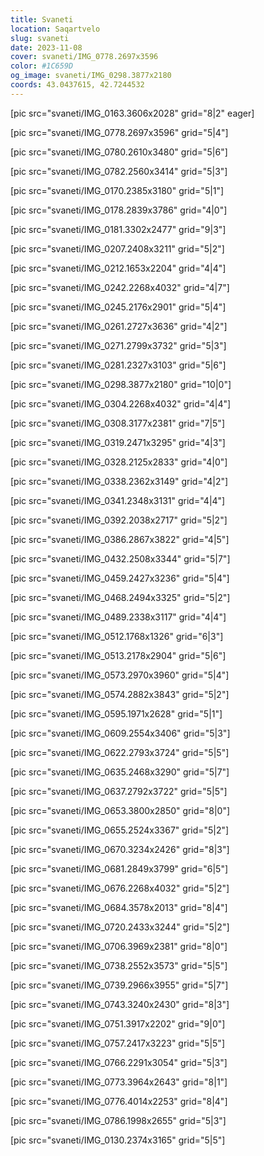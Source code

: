```yaml
---
title: Svaneti
location: Saqartvelo
slug: svaneti
date: 2023-11-08
cover: svaneti/IMG_0778.2697x3596
color: #1C659D
og_image: svaneti/IMG_0298.3877x2180
coords: 43.0437615, 42.7244532
---
```


[pic src="svaneti/IMG_0163.3606x2028" grid="8|2" eager]

[pic src="svaneti/IMG_0778.2697x3596" grid="5|4"]

[pic src="svaneti/IMG_0780.2610x3480" grid="5|6"]

[pic src="svaneti/IMG_0782.2560x3414" grid="5|3"]

[pic src="svaneti/IMG_0170.2385x3180" grid="5|1"]

[pic src="svaneti/IMG_0178.2839x3786" grid="4|0"]

[pic src="svaneti/IMG_0181.3302x2477" grid="9|3"]

[pic src="svaneti/IMG_0207.2408x3211" grid="5|2"]

[pic src="svaneti/IMG_0212.1653x2204" grid="4|4"]

[pic src="svaneti/IMG_0242.2268x4032" grid="4|7"]

[pic src="svaneti/IMG_0245.2176x2901" grid="5|4"]

[pic src="svaneti/IMG_0261.2727x3636" grid="4|2"]

[pic src="svaneti/IMG_0271.2799x3732" grid="5|3"]

[pic src="svaneti/IMG_0281.2327x3103" grid="5|6"]

[pic src="svaneti/IMG_0298.3877x2180" grid="10|0"]

[pic src="svaneti/IMG_0304.2268x4032" grid="4|4"]

[pic src="svaneti/IMG_0308.3177x2381" grid="7|5"]

[pic src="svaneti/IMG_0319.2471x3295" grid="4|3"]

[pic src="svaneti/IMG_0328.2125x2833" grid="4|0"]

[pic src="svaneti/IMG_0338.2362x3149" grid="4|2"]

[pic src="svaneti/IMG_0341.2348x3131" grid="4|4"]

[pic src="svaneti/IMG_0392.2038x2717" grid="5|2"]

[pic src="svaneti/IMG_0386.2867x3822" grid="4|5"]

[pic src="svaneti/IMG_0432.2508x3344" grid="5|7"]

[pic src="svaneti/IMG_0459.2427x3236" grid="5|4"]

[pic src="svaneti/IMG_0468.2494x3325" grid="5|2"]

[pic src="svaneti/IMG_0489.2338x3117" grid="4|4"]

[pic src="svaneti/IMG_0512.1768x1326" grid="6|3"]

[pic src="svaneti/IMG_0513.2178x2904" grid="5|6"]

[pic src="svaneti/IMG_0573.2970x3960" grid="5|4"]

[pic src="svaneti/IMG_0574.2882x3843" grid="5|2"]

[pic src="svaneti/IMG_0595.1971x2628" grid="5|1"]

[pic src="svaneti/IMG_0609.2554x3406" grid="5|3"]

[pic src="svaneti/IMG_0622.2793x3724" grid="5|5"]

[pic src="svaneti/IMG_0635.2468x3290" grid="5|7"]

[pic src="svaneti/IMG_0637.2792x3722" grid="5|5"]

[pic src="svaneti/IMG_0653.3800x2850" grid="8|0"]

[pic src="svaneti/IMG_0655.2524x3367" grid="5|2"]

[pic src="svaneti/IMG_0670.3234x2426" grid="8|3"]

[pic src="svaneti/IMG_0681.2849x3799" grid="6|5"]

[pic src="svaneti/IMG_0676.2268x4032" grid="5|2"]

[pic src="svaneti/IMG_0684.3578x2013" grid="8|4"]

[pic src="svaneti/IMG_0720.2433x3244" grid="5|2"]

[pic src="svaneti/IMG_0706.3969x2381" grid="8|0"]

[pic src="svaneti/IMG_0738.2552x3573" grid="5|5"]

[pic src="svaneti/IMG_0739.2966x3955" grid="5|7"]

[pic src="svaneti/IMG_0743.3240x2430" grid="8|3"]

[pic src="svaneti/IMG_0751.3917x2202" grid="9|0"]

[pic src="svaneti/IMG_0757.2417x3223" grid="5|5"]

[pic src="svaneti/IMG_0766.2291x3054" grid="5|3"]

[pic src="svaneti/IMG_0773.3964x2643" grid="8|1"]

[pic src="svaneti/IMG_0776.4014x2253" grid="8|4"]

[pic src="svaneti/IMG_0786.1998x2655" grid="5|3"]

[pic src="svaneti/IMG_0130.2374x3165" grid="5|5"]
